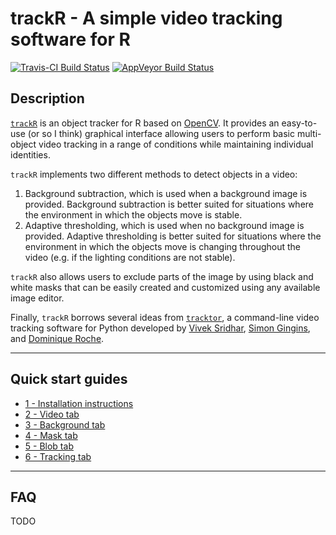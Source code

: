 # trackR - A simple video tracking software for R

[![Travis-CI Build Status](https://travis-ci.org/swarm-lab/trackR.svg?branch=master)](https://travis-ci.org/swarm-lab/trackR)
[![AppVeyor Build Status](https://ci.appveyor.com/api/projects/status/github/swarm-lab/trackR?branch=master&svg=true)](https://ci.appveyor.com/project/swarm-lab/trackR)

## Description

[`trackR`](https://github.com/swarm-lab/trackR) is an object tracker for R based 
on [OpenCV](https://opencv.org/). It provides an easy-to-use (or so I think) 
graphical interface allowing users to perform basic multi-object video tracking 
in a range of conditions while maintaining individual identities.

`trackR` implements two different methods to detect objects in a video:
1. Background subtraction, which is used when a background image is provided. 
Background subtraction is better suited for situations where the environment in 
which the objects move is stable. 
2. Adaptive thresholding, which is used when no background image is provided. 
Adaptive thresholding is better suited for situations where the environment in 
which the objects move is changing throughout the video (e.g. if the lighting 
conditions are not stable).

`trackR` also allows users to exclude parts of the image by using black and 
white masks that can be easily created and customized using any available image 
editor. 

Finally, `trackR` borrows several ideas from [`tracktor`](https://github.com/vivekhsridhar/tracktor), 
a command-line video tracking software for Python developed by 
[Vivek Sridhar](https://vhsridhar.wordpress.com/), [Simon Gingins](http://www.simongingins.com/), 
and [Dominique Roche](http://dominiqueroche.weebly.com/). 

---

## Quick start guides

+ [1 - Installation instructions](https://swarm-lab.github.io/trackR/articles/z1_install.html)
+ [2 - Video tab](https://swarm-lab.github.io/trackR/articles/z2_video.html)
+ [3 - Background tab](https://swarm-lab.github.io/trackR/articles/z3_background.html)
+ [4 - Mask tab](https://swarm-lab.github.io/trackR/articles/z4_mask.html)
+ [5 - Blob tab](https://swarm-lab.github.io/trackR/articles/z5_blob.html)
+ [6 - Tracking tab](https://swarm-lab.github.io/trackR/articles/z6_tracking.html)

---

## FAQ

TODO
